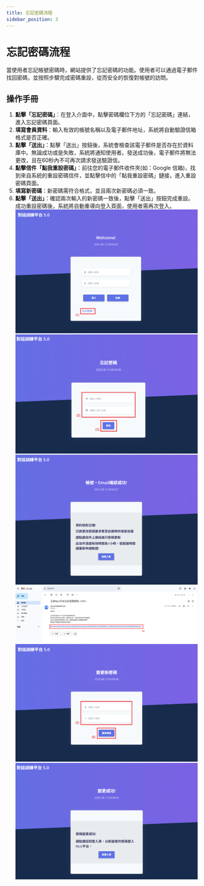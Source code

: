```yaml
---
title: 忘記密碼流程
sidebar_position: 3
---
```


# 忘記密碼流程

當使用者忘記帳號密碼時，網站提供了忘記密碼的功能。使用者可以通過電子郵件找回密碼，並按照步驟完成密碼重設，從而安全的恢復對帳號的訪問。

## 操作手冊

1. **點擊「忘記密碼」**：在登入介面中，點擊密碼欄位下方的「忘記密碼」連結，進入忘記密碼頁面。
2. **填寫會員資料**：輸入有效的帳號名稱以及電子郵件地址，系統將自動驗證信箱格式是否正確。
3. **點擊「送出」**：點擊「送出」按鈕後，系統會檢查該電子郵件是否存在於資料庫中。無論成功或是失敗，系統將通知使用者。發送成功後，電子郵件將無法更改，且在60秒內不可再次請求發送驗證信。
4. **點擊信件「點我重設密碼」**：前往您的電子郵件收件夾(如：Google 信箱)，找到來自系統的重設密碼信件，並點擊信中的「點我重設密碼」鏈接，進入重設密碼頁面。
5. **填寫新密碼**：新密碼需符合格式，並且兩次新密碼必須一致。
6. **點擊「送出」**：確認兩次輸入的新密碼一致後，點擊「送出」按鈕完成重設。成功重設密碼後，系統將自動重導向登入頁面，使用者需再次登入。
   ![忘記密碼](./img/forget-password-process-01.png)
   ![會員資料](./img/forget-password-process-02.png)
   ![帳號信箱確認成功](./img/forget-password-process-03.png)
   ![信箱連結](./img/forget-password-process-04.png)
   ![變更密碼](./img/forget-password-process-05.png)
   ![變更密碼成功](./img/forget-password-process-06.png)
